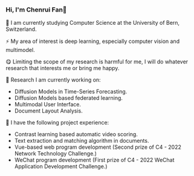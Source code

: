 ### Hi, I'm Chenrui Fan👋

🌱 I am currently studying Computer Science at the University of Bern, Switzerland.

⚡ My area of interest is deep learning, especially computer vision and multimodel.

😋 Limiting the scope of my research is harmful for me, I will do whatever research that interests me or bring me happy.

🔭 Research I am currently working on:

- Diffusion Models in Time-Series Forecasting.
- Diffusion Models based federated learning.
- Multimodal User Interface.
- Document Layout Analysis.

🫡 I have the following project experience:

- Contrast learning based automatic video scoring.
- Text extraction and matching algorithm in documents.
- Vue-based web program development (Second prize of C4 - 2022 Network Technology Challenge.)
- WeChat program development (First prize of C4 - 2022 WeChat Application Development Challenge.)